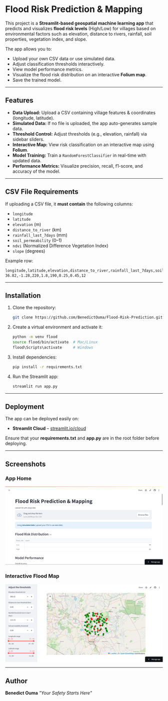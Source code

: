 # Flood Risk Prediction & Mapping

This project is a **Streamlit-based geospatial machine learning app** that predicts and visualizes **flood risk levels** (High/Low) for villages based on environmental factors such as elevation, distance to rivers, rainfall, soil properties, vegetation index, and slope.

The app allows you to:

* Upload your own CSV data or use simulated data.
* Adjust classification thresholds interactively.
* View model performance metrics.
* Visualize the flood risk distribution on an interactive **Folium map**.
* Save the trained model.

---

## Features

* **Data Upload:** Upload a CSV containing village features & coordinates (longitude, latitude).
* **Simulated Data:** If no file is uploaded, the app auto-generates sample data.
* **Threshold Control:** Adjust thresholds (e.g., elevation, rainfall) via sidebar sliders.
* **Interactive Map:** View risk classification on an interactive map using **Folium**.
* **Model Training:** Train a `RandomForestClassifier` in real-time with updated data.
* **Performance Metrics:** Visualize precision, recall, f1-score, and accuracy of the model.

---

## CSV File Requirements

If uploading a CSV file, it **must contain** the following columns:

* `longitude`
* `latitude`
* `elevation` (m)
* `distance_to_river` (km)
* `rainfall_last_7days` (mm)
* `soil_permeability` (0–1)
* `ndvi` (Normalized Difference Vegetation Index)
* `slope` (degrees)

Example row:

```csv
longitude,latitude,elevation,distance_to_river,rainfall_last_7days,soil_permeability,ndvi,slope
36.82,-1.28,220,1.8,190,0.25,0.45,12
```

---

## Installation

1. Clone the repository:

   ```bash
   git clone https://github.com/BenedictOuma/Flood-Risk-Prediction.git
   ```

2. Create a virtual environment and activate it:

   ```bash
   python -m venv flood
   source flood/bin/activate  # Mac/Linux
   flood\Scripts\activate     # Windows
   ```

3. Install dependencies:

   ```bash
   pip install -r requirements.txt
   ```

4. Run the Streamlit app:

   ```bash
   streamlit run app.py
   ```

---

## Deployment

The app can be deployed easily on:

* **Streamlit Cloud** – [streamlit.io/cloud](https://streamlit.io/cloud)

Ensure that your **requirements.txt** and **app.py** are in the root folder before deploying.

---

## Screenshots

### App Home

![App Home](Pics/Screenshot%202025-07-30%20192552.png)

### Interactive Flood Map

![Flood Map](Pics/Screenshot%202025-07-30%20192612.png)

---

## Author

**Benedict Ouma**
*"Your Safety Starts Here"*